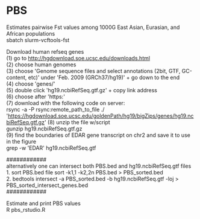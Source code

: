 # PBS
Estimates pairwise Fst values among 1000G East Asian, Eurasian, and African populations  
sbatch slurm-vcftools-fst

Download human refseq genes   
(1) go to http://hgdownload.soe.ucsc.edu/downloads.html  
(2) choose human genomes  
(3) choose 'Genome sequence files and select annotations (2bit, GTF, GC-content, etc)' under 'Feb. 2009 (GRCh37/hg19)' + go down to the end   
(4) choose 'genes/'   
(5) double click 'hg19.ncbiRefSeq.gtf.gz' + copy link address   
(6) choose after 'https:'   
(7) download with the following code on server:   
	rsync -a -P rsync:remote_path_to_file ./    
	'https://hgdownload.soe.ucsc.edu/goldenPath/hg19/bigZips/genes/hg19.ncbiRefSeq.gtf.gz'
(8) unzip the file w/script    
	gunzip hg19.ncbiRefSeq.gtf.gz   
(9) find the boundaries of EDAR gene transcript on chr2 and save it to use in the figure   
	grep -w 'EDAR' hg19.ncbiRefSeq.gtf  

############    
    alternatively one can intersect both PBS.bed and hg19.ncbiRefSeq.gtf files     
	 1. sort PBS.bed file sort -k1,1 -k2,2n PBS.bed > PBS_sorted.bed    
	 2. bedtools intersect -a PBS_sorted.bed -b hg19.ncbiRefSeq.gtf -loj > PBS_sorted_intersect_genes.bed    
############    

Estimate and print PBS values   
R pbs_rstudio.R   

